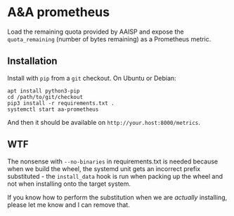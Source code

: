 # A&A prometheus

Load the remaining quota provided by AAISP and expose the `quota_remaining`
(number of bytes remaining) as a Prometheus metric.

## Installation

Install with `pip` from a `git` checkout. On Ubuntu or Debian:

```
apt install python3-pip
cd /path/to/git/checkout
pip3 install -r requirements.txt .
systemctl start aa-prometheus
```

And then it should be available on `http://your.host:8000/metrics`.

## WTF

The nonsense with `--no-binaries` in requirements.txt is needed because when
we build the wheel, the systemd unit gets an incorrect prefix substituted -
the `install_data` hook is run when packing up the wheel and not when
installing onto the target system.

If you know how to perform the substitution when we are *actually*
installing, please let me know and I can remove that.